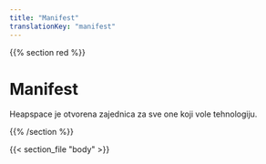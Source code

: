 ```yaml
---
title: "Manifest"
translationKey: "manifest"
---
```


{{% section red %}}
# Manifest

Heapspace je otvorena zajednica za sve one koji vole tehnologiju.

{{% /section %}}

{{< section_file "body" >}}